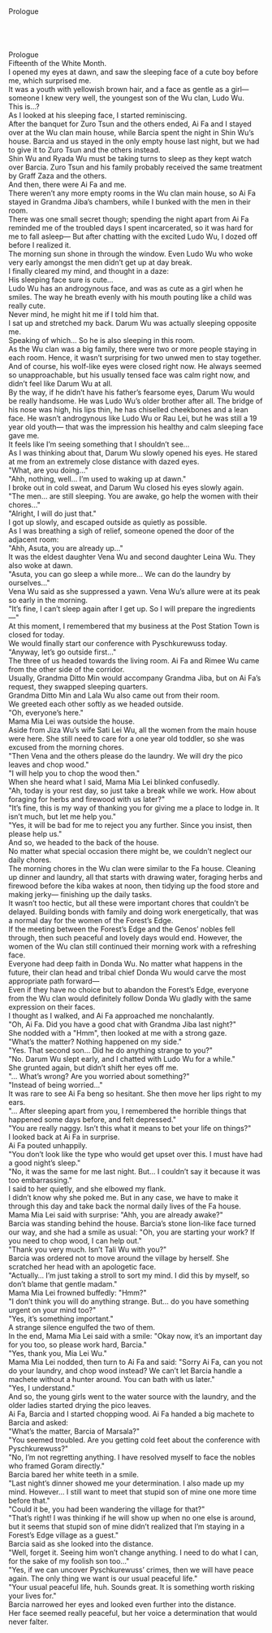 <br/>
<br/>
Prologue<br/>
<br/>
<br/>
<br/>
<br/>
Prologue<br/>
Fifteenth of the White Month.<br/>
I opened my eyes at dawn, and saw the sleeping face of a cute boy before me, which surprised me.<br/>
It was a youth with yellowish brown hair, and a face as gentle as a girl— someone I knew very well, the youngest son of the Wu clan, Ludo Wu.<br/>
This is…?<br/>
As I looked at his sleeping face, I started reminiscing.<br/>
After the banquet for Zuro Tsun and the others ended, Ai Fa and I stayed over at the Wu clan main house, while Barcia spent the night in Shin Wu’s house. Barcia and us stayed in the only empty house last night, but we had to give it to Zuro Tsun and the others instead.<br/>
Shin Wu and Ryada Wu must be taking turns to sleep as they kept watch over Barcia. Zuro Tsun and his family probably received the same treatment by Graff Zaza and the others.<br/>
And then, there were Ai Fa and me.<br/>
There weren’t any more empty rooms in the Wu clan main house, so Ai Fa stayed in Grandma Jiba’s chambers, while I bunked with the men in their room.<br/>
There was one small secret though; spending the night apart from Ai Fa reminded me of the troubled days I spent incarcerated, so it was hard for me to fall asleep— But after chatting with the excited Ludo Wu, I dozed off before I realized it.<br/>
The morning sun shone in through the window. Even Ludo Wu who woke very early amongst the men didn’t get up at day break.<br/>
I finally cleared my mind, and thought in a daze:<br/>
His sleeping face sure is cute…<br/>
Ludo Wu has an androgynous face, and was as cute as a girl when he smiles. The way he breath evenly with his mouth pouting like a child was really cute.<br/>
Never mind, he might hit me if I told him that.<br/>
I sat up and stretched my back. Darum Wu was actually sleeping opposite me.<br/>
Speaking of which… So he is also sleeping in this room.<br/>
As the Wu clan was a big family, there were two or more people staying in each room. Hence, it wasn’t surprising for two unwed men to stay together.<br/>
And of course, his wolf-like eyes were closed right now. He always seemed so unapproachable, but his usually tensed face was calm right now, and didn’t feel like Darum Wu at all.<br/>
By the way, if he didn’t have his father’s fearsome eyes, Darum Wu would be really handsome. He was Ludo Wu’s older brother after all. The bridge of his nose was high, his lips thin, he has chiselled cheekbones and a lean face. He wasn’t androgynous like Ludo Wu or Rau Lei, but he was still a 19 year old youth— that was the impression his healthy and calm sleeping face gave me.<br/>
It feels like I’m seeing something that I shouldn’t see…<br/>
As I was thinking about that, Darum Wu slowly opened his eyes. He stared at me from an extremely close distance with dazed eyes.<br/>
"What, are you doing…"<br/>
"Ahh, nothing, well… I’m used to waking up at dawn."<br/>
I broke out in cold sweat, and Darum Wu closed his eyes slowly again.<br/>
"The men… are still sleeping. You are awake, go help the women with their chores…"<br/>
"Alright, I will do just that."<br/>
I got up slowly, and escaped outside as quietly as possible.<br/>
As I was breathing a sigh of relief, someone opened the door of the adjacent room:<br/>
"Ahh, Asuta, you are already up…"<br/>
It was the eldest daughter Vena Wu and second daughter Leina Wu. They also woke at dawn.<br/>
"Asuta, you can go sleep a while more… We can do the laundry by ourselves…"<br/>
Vena Wu said as she suppressed a yawn. Vena Wu’s allure were at its peak so early in the morning.<br/>
"It’s fine, I can’t sleep again after I get up. So I will prepare the ingredients—"<br/>
At this moment, I remembered that my business at the Post Station Town is closed for today.<br/>
We would finally start our conference with Pyschkurewuss today.<br/>
"Anyway, let’s go outside first…"<br/>
The three of us headed towards the living room. Ai Fa and Rimee Wu came from the other side of the corridor.<br/>
Usually, Grandma Ditto Min would accompany Grandma Jiba, but on Ai Fa’s request, they swapped sleeping quarters.<br/>
Grandma Ditto Min and Lala Wu also came out from their room.<br/>
We greeted each other softly as we headed outside.<br/>
"Oh, everyone’s here."<br/>
Mama Mia Lei was outside the house.<br/>
Aside from Jiza Wu’s wife Sati Lei Wu, all the women from the main house were here. She still need to care for a one year old toddler, so she was excused from the morning chores.<br/>
"Then Vena and the others please do the laundry. We will dry the pico leaves and chop wood."<br/>
"I will help you to chop the wood then."<br/>
When she heard what I said, Mama Mia Lei blinked confusedly.<br/>
"Ah, today is your rest day, so just take a break while we work. How about foraging for herbs and firewood with us later?"<br/>
"It’s fine, this is my way of thanking you for giving me a place to lodge in. It isn’t much, but let me help you."<br/>
"Yes, it will be bad for me to reject you any further. Since you insist, then please help us."<br/>
And so, we headed to the back of the house.<br/>
No matter what special occasion there might be, we couldn’t neglect our daily chores.<br/>
The morning chores in the Wu clan were similar to the Fa house. Cleaning up dinner and laundry, all that starts with drawing water, foraging herbs and firewood before the kiba wakes at noon, then tidying up the food store and making jerky— finishing up the daily tasks.<br/>
It wasn’t too hectic, but all these were important chores that couldn’t be delayed. Building bonds with family and doing work energetically, that was a normal day for the women of the Forest’s Edge.<br/>
If the meeting between the Forest’s Edge and the Genos’ nobles fell through, then such peaceful and lovely days would end. However, the women of the Wu clan still continued their morning work with a refreshing face.<br/>
Everyone had deep faith in Donda Wu. No matter what happens in the future, their clan head and tribal chief Donda Wu would carve the most appropriate path forward—<br/>
Even if they have no choice but to abandon the Forest’s Edge, everyone from the Wu clan would definitely follow Donda Wu gladly with the same expression on their faces.<br/>
I thought as I walked, and Ai Fa approached me nonchalantly.<br/>
"Oh, Ai Fa. Did you have a good chat with Grandma Jiba last night?"<br/>
She nodded with a "Hmm", then looked at me with a strong gaze.<br/>
"What’s the matter? Nothing happened on my side."<br/>
"Yes. That second son… Did he do anything strange to you?"<br/>
"No. Darum Wu slept early, and I chatted with Ludo Wu for a while."<br/>
She grunted again, but didn’t shift her eyes off me.<br/>
"… What’s wrong? Are you worried about something?"<br/>
"Instead of being worried…"<br/>
It was rare to see Ai Fa beng so hesitant. She then move her lips right to my ears.<br/>
"… After sleeping apart from you, I remembered the horrible things that happened some days before, and felt depressed."<br/>
"You are really naggy. Isn’t this what it means to bet your life on things?"<br/>
I looked back at Ai Fa in surprise.<br/>
Ai Fa pouted unhappily.<br/>
"You don’t look like the type who would get upset over this. I must have had a good night’s sleep."<br/>
"No, it was the same for me last night. But… I couldn’t say it because it was too embarrassing."<br/>
I said to her quietly, and she elbowed my flank.<br/>
I didn’t know why she poked me. But in any case, we have to make it through this day and take back the normal daily lives of the Fa house.<br/>
Mama Mia Lei said with surprise: "Ahh, you are already awake?"<br/>
Barcia was standing behind the house. Barcia’s stone lion-like face turned our way, and she had a smile as usual: "Oh, you are starting your work? If you need to chop wood, I can help out."<br/>
"Thank you very much. Isn’t Tali Wu with you?"<br/>
Barcia was ordered not to move around the village by herself. She scratched her head with an apologetic face.<br/>
"Actually… I’m just taking a stroll to sort my mind. I did this by myself, so don’t blame that gentle madam."<br/>
Mama Mia Lei frowned buffedly: "Hmm?"<br/>
"I don’t think you will do anything strange. But… do you have something urgent on your mind too?"<br/>
"Yes, it’s something important."<br/>
A strange silence engulfed the two of them.<br/>
In the end, Mama Mia Lei said with a smile: "Okay now, it’s an important day for you too, so please work hard, Barcia."<br/>
"Yes, thank you, Mia Lei Wu."<br/>
Mama Mia Lei nodded, then turn to Ai Fa and said: "Sorry Ai Fa, can you not do your laundry, and chop wood instead? We can’t let Barcia handle a machete without a hunter around. You can bath with us later."<br/>
"Yes, I understand."<br/>
And so, the young girls went to the water source with the laundry, and the older ladies started drying the pico leaves.<br/>
Ai Fa, Barcia and I started chopping wood. Ai Fa handed a big machete to Barcia and asked:<br/>
"What’s the matter, Barcia of Marsala?"<br/>
"You seemed troubled. Are you getting cold feet about the conference with Pyschkurewuss?"<br/>
"No, I’m not regretting anything. I have resolved myself to face the nobles who framed Goram directly."<br/>
Barcia bared her white teeth in a smile.<br/>
"Last night’s dinner showed me your determination. I also made up my mind. However… I still want to meet that stupid son of mine one more time before that."<br/>
"Could it be, you had been wandering the village for that?"<br/>
"That’s right! I was thinking if he will show up when no one else is around, but it seems that stupid son of mine didn’t realized that I’m staying in a Forest’s Edge village as a guest."<br/>
Barcia said as she looked into the distance.<br/>
"Well, forget it. Seeing him won’t change anything. I need to do what I can, for the sake of my foolish son too…"<br/>
"Yes, if we can uncover Pyschkurewuss’ crimes, then we will have peace again. The only thing we want is our usual peaceful life."<br/>
"Your usual peaceful life, huh. Sounds great. It is something worth risking your lives for."<br/>
Barcia narrowed her eyes and looked even further into the distance.<br/>
Her face seemed really peaceful, but her voice a determination that would never falter.<br/>
<br/>
<br/>
